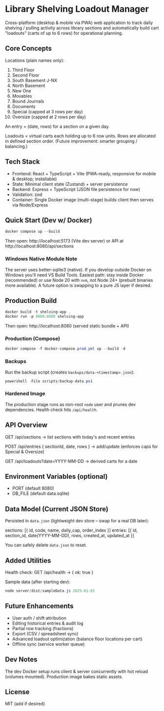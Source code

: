 # Library Shelving Loadout Manager

Cross-platform (desktop & mobile via PWA) web application to track daily shelving / pulling activity across library sections and automatically build cart "loadouts" (carts of up to 6 rows) for operational planning.

## Core Concepts

Locations (plain names only):

1. Third Floor
2. Second Floor
3. South Basement J-NX
4. North Basement
5. New One
6. Movables
7. Bound Journals
8. Documents
9. Special (capped at 3 rows per day)
10. Oversize (capped at 2 rows per day)

An entry = (date, rows) for a section on a given day.

Loadouts = virtual carts each holding up to 6 row units. Rows are allocated in defined section order. (Future improvement: smarter grouping / balancing.)

## Tech Stack

- Frontend: React + TypeScript + Vite (PWA-ready, responsive for mobile & desktop; installable)
- State: Minimal client state (Zustand) + server persistence
- Backend: Express + TypeScript (JSON file persistence for now)
- Validation: zod
- Container: Single Docker image (multi-stage) builds client then serves via Node/Express

## Quick Start (Dev w/ Docker)

```powershell
docker compose up --build
```

Then open: http://localhost:5173 (Vite dev server) or API at http://localhost:8080/api/sections

### Windows Native Module Note
The server uses better-sqlite3 (native). If you develop outside Docker on Windows you'll need VS Build Tools. Easiest path: stay inside Docker (recommended) or use Node 20 with `nvm`, not Node 24+ (prebuilt binaries more available). A future option is swapping to a pure JS layer if desired.

## Production Build

```powershell
docker build -t shelving-app .
docker run -p 8080:8080 shelving-app
```

Then open: http://localhost:8080 (served static bundle + API)

### Production (Compose)

```powershell
docker compose -f docker-compose.prod.yml up --build -d
```

### Backups

Run the backup script (creates `backups/data-<timestamp>.json`):

```powershell
powershell -File scripts/backup-data.ps1
```

### Hardened Image

The production stage runs as non-root `node` user and prunes dev dependencies. Health check hits `/api/health`.

## API Overview

GET /api/sections -> list sections with today's and recent entries

POST /api/entries { sectionId, date, rows } -> add/update (enforces caps for Special & Oversize)

GET /api/loadouts?date=YYYY-MM-DD -> derived carts for a date

## Environment Variables (optional)

- PORT (default 8080)
- DB_FILE (default data.sqlite)

## Data Model (Current JSON Store)

Persisted in `data.json` (lightweight dev store – swap for a real DB later):

sections: [{ id, code, name, daily_cap, order_index }]
entries: [{ id, section_id, date(YYYY-MM-DD), rows, created_at, updated_at }]

You can safely delete `data.json` to reset.

## Added Utilities

Health check: GET /api/health -> { ok: true }

Sample data (after starting dev):
```powershell
node server/dist/sampleData.js 2025-01-01
```

## Future Enhancements

- User auth / shift attribution
- Editing historical entries & audit log
- Partial row tracking (fractions)
- Export (CSV / spreadsheet sync)
- Advanced loadout optimization (balance floor locations per cart)
- Offline sync (service worker queue)

## Dev Notes

The dev Docker setup runs client & server concurrently with hot reload (volumes mounted). Production image bakes static assets.

## License

MIT (add if desired)
